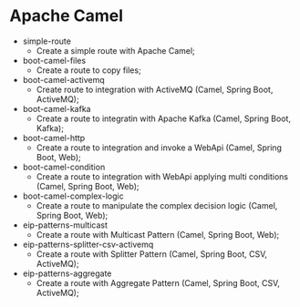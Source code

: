 # Apache Camel

- simple-route
  - Create a simple route with Apache Camel;
- boot-camel-files
  - Create a route to copy files;
- boot-camel-activemq 
  - Create route to integration with ActiveMQ (Camel, Spring Boot, ActiveMQ);
- boot-camel-kafka
  - Create a route to integratin with Apache Kafka (Camel, Spring Boot, Kafka);
- boot-camel-http
  - Create a route to integration and invoke a WebApi (Camel, Spring Boot, Web);
- boot-camel-condition
  - Create a route to integration with WebApi applying multi conditions (Camel, Spring Boot, Web);
- boot-camel-complex-logic
  - Create a route to manipulate the complex decision logic (Camel, Spring Boot, Web);
- eip-patterns-multicast
  - Create a route with Multicast Pattern (Camel, Spring Boot, Web);
- eip-patterns-splitter-csv-activemq
  - Create a route with Splitter Pattern (Camel, Spring Boot, CSV, ActiveMQ);
- eip-patterns-aggregate
  - Create a route with Aggregate Pattern (Camel, Spring Boot, CSV, ActiveMQ);


